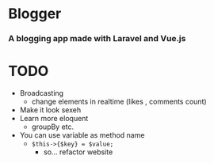 # Blogger

### A blogging app made with Laravel and Vue.js

# TODO

* Broadcasting
    * change elements in realtime (likes , comments count)
* Make it look sexeh
* Learn more eloquent
    * groupBy etc.
* You can use variable as method name
    * `$this->{$key} = $value;`
        * so... refactor website